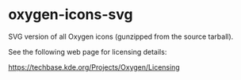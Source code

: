 oxygen-icons-svg
================

SVG version of all Oxygen icons (gunzipped from the source tarball).

See the following web page for licensing details:

https://techbase.kde.org/Projects/Oxygen/Licensing
